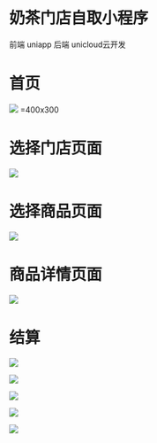 # 奶茶门店自取小程序

前端 uniapp 
后端 unicloud云开发

# 首页 #
![](https://7463-tcb-nzncjp1knbhfavcef4299-5d5ee2-1303924487.tcb.qcloud.la/gm/微信图片_202105131702458.jpg) =400x300

# 选择门店页面 #
![](https://7463-tcb-nzncjp1knbhfavcef4299-5d5ee2-1303924487.tcb.qcloud.la/gm/微信图片_202105131702457.jpg)

# 选择商品页面 #
![](https://7463-tcb-nzncjp1knbhfavcef4299-5d5ee2-1303924487.tcb.qcloud.la/gm/微信图片_202105131702456.jpg)

# 商品详情页面 #
![](https://7463-tcb-nzncjp1knbhfavcef4299-5d5ee2-1303924487.tcb.qcloud.la/gm/微信图片_202105131702455.jpg)

# 结算 #
![](https://7463-tcb-nzncjp1knbhfavcef4299-5d5ee2-1303924487.tcb.qcloud.la/gm/微信图片_202105131702454.jpg)

![](https://7463-tcb-nzncjp1knbhfavcef4299-5d5ee2-1303924487.tcb.qcloud.la/gm/微信图片_202105131702452.jpg)

![](https://7463-tcb-nzncjp1knbhfavcef4299-5d5ee2-1303924487.tcb.qcloud.la/gm/微信图片_20210513170245.jpg)  

![](https://7463-tcb-nzncjp1knbhfavcef4299-5d5ee2-1303924487.tcb.qcloud.la/gm/微信图片_202105131702451.jpg)

![](https://7463-tcb-nzncjp1knbhfavcef4299-5d5ee2-1303924487.tcb.qcloud.la/gm/微信图片_202105131702453.jpg)
